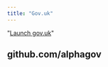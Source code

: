 ```yaml
---
title: "Gov.uk"
---
```


"[Launch gov.uk](https://github.com/alphagov/static/pull/94)"

## github.com/alphagov
